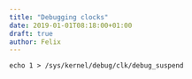 ```yaml
---
title: "Debugging clocks"
date: 2019-01-01T08:18:00+01:00
draft: true
author: Felix
---
```


```
echo 1 > /sys/kernel/debug/clk/debug_suspend
```
